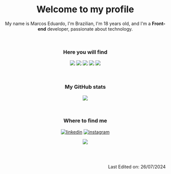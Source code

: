 <h1 align="center">Welcome to my profile</h1>
<p align="center">My name is Marcos Eduardo, I'm Brazilian, I'm 18 years old, and I'm a <strong>Front-end</strong> developer, passionate about technology.</p>
<br>

<h3 align="center">Here you will find</h3>
<p align="center">
  <img src="https://img.shields.io/badge/HTML5-E34F26?style=for-the-badge&logo=html5&logoColor=white">
  <img src="https://img.shields.io/badge/CSS3-1572B6?style=for-the-badge&logo=css3&logoColor=white">
  <img src="https://img.shields.io/badge/JavaScript-F7DF1E?style=for-the-badge&logo=javascript&logoColor=black">
  <img src="https://img.shields.io/badge/Python-3776AB?style=for-the-badge&logo=python&logoColor=white">
 
  <img src="https://img.shields.io/badge/+others-gray?style=for-the-badge&logoColor=white">
</p>
<br>

<h3 align="center">My GitHub stats</h3>
<p align="center">
  <img src="https://github-readme-stats.vercel.app/api/top-langs?username=eduardoc126&show_icons=true&locale=en&layout=compact">
</p>
<br>

<h3 align="center">Where to find me</h3>
<p align="center">
  <a target="_blank" href="https://www.linkedin.com/in/eduardo-c126" style="display: inline-block;"><img src="https://img.shields.io/badge/linkedin-logo?style=for-the-badge&logo=linkedin&logoColor=white&color=%230a77b6" alt="linkedin" /></a>
  <a target="_blank" href="https://www.instagram.com/eduardo_c126" style="display: inline-block;"><img src="https://img.shields.io/badge/instagram-logo?style=for-the-badge&logo=instagram&logoColor=white&color=%23F35369" alt="instagram" /></a>
</p>

<p align="center"><img src="https://komarev.com/ghpvc/?username=eduardoc126&amp;label=Profile%20views&amp;color=0e75b6&amp;style=flat"></p>

<br>
<br>
<p align="right">Last Edited on: 26/07/2024</p>